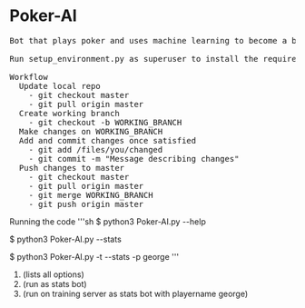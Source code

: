 # Poker-AI
<pre>
Bot that plays poker and uses machine learning to become a better player (hopefully)

Run setup_environment.py as superuser to install the required modules!

Workflow
  Update local repo
    - git checkout master
    - git pull origin master
  Create working branch
    - git checkout -b WORKING_BRANCH
  Make changes on WORKING_BRANCH
  Add and commit changes once satisfied
    - git add /files/you/changed
    - git commit -m "Message describing changes"
  Push changes to master
    - git checkout master
    - git pull origin master
    - git merge WORKING_BRANCH
    - git push origin master
</pre>
Running the code
'''sh
$ python3 Poker-AI.py --help

$ python3 Poker-AI.py --stats

$ python3 Poker-AI.py -t --stats -p george
'''

1. (lists all options)
2. (run as stats bot)
3. (run on training server as stats bot with playername george)
